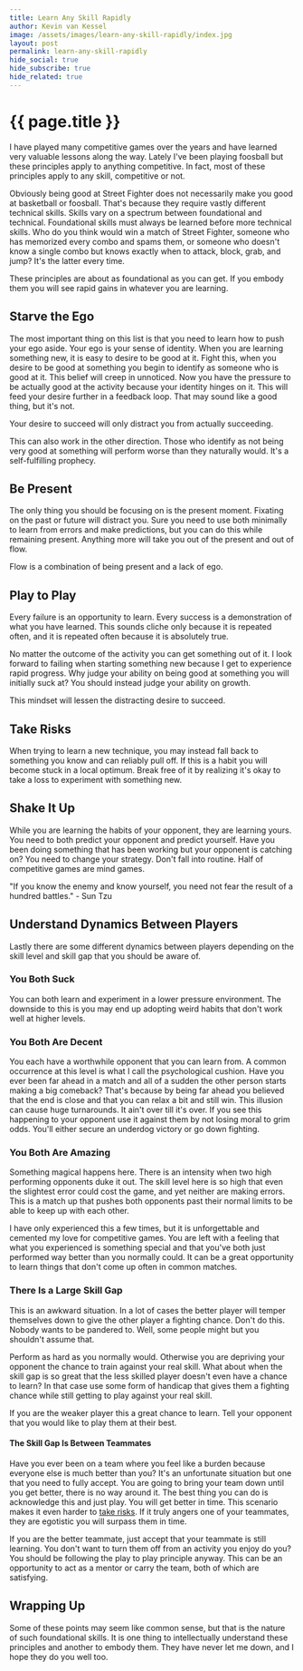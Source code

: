 ```yaml
---
title: Learn Any Skill Rapidly
author: Kevin van Kessel
image: /assets/images/learn-any-skill-rapidly/index.jpg
layout: post
permalink: learn-any-skill-rapidly
hide_social: true
hide_subscribe: true
hide_related: true
---
```


# {{ page.title }}

I have played many competitive games over the years and have learned very valuable lessons along the way. Lately I've been playing foosball but these principles apply to anything competitive. In fact, most of these principles apply to any skill, competitive or not.

Obviously being good at Street Fighter does not necessarily make you good at basketball or foosball. That's because they require vastly different technical skills. Skills vary on a spectrum between foundational and technical. Foundational skills must always be learned before more technical skills. Who do you think would win a match of Street Fighter, someone who has memorized every combo and spams them, or someone who doesn't know a single combo but knows exactly when to attack, block, grab, and jump? It's the latter every time.

These principles are about as foundational as you can get. If you embody them you will see rapid gains in whatever you are learning.

## Starve the Ego

The most important thing on this list is that you need to learn how to push your ego aside. Your ego is your sense of identity. When you are learning something new, it is easy to desire to be good at it. Fight this, when you desire to be good at something you begin to identify as someone who is good at it. This belief will creep in unnoticed. Now you have the pressure to be actually good at the activity because your identity hinges on it. This will feed your desire further in a feedback loop. That may sound like a good thing, but it's not.

Your desire to succeed will only distract you from actually succeeding.

This can also work in the other direction. Those who identify as not being very good at something will perform worse than they naturally would. It's a self-fulfilling prophecy.

## Be Present

The only thing you should be focusing on is the present moment. Fixating on the past or future will distract you. Sure you need to use both minimally to learn from errors and make predictions, but you can do this while remaining present. Anything more will take you out of the present and out of flow.

Flow is a combination of being present and a lack of ego.

## Play to Play

Every failure is an opportunity to learn. Every success is a demonstration of what you have learned. This sounds cliche only because it is repeated often, and it is repeated often because it is absolutely true.

No matter the outcome of the activity you can get something out of it. I look forward to failing when starting something new because I get to experience rapid progress. Why judge your ability on being good at something you will initially suck at? You should instead judge your ability on growth.

This mindset will lessen the distracting desire to succeed.

## Take Risks

When trying to learn a new technique, you may instead fall back to something you know and can reliably pull off. If this is a habit you will become stuck in a local optimum. Break free of it by realizing it's okay to take a loss to experiment with something new.

## Shake It Up

While you are learning the habits of your opponent, they are learning yours. You need to both predict your opponent and predict yourself. Have you been doing something that has been working but your opponent is catching on? You need to change your strategy. Don't fall into routine. Half of competitive games are mind games.

"If you know the enemy and know yourself, you need not fear the result of a hundred battles." - Sun Tzu

## Understand Dynamics Between Players

Lastly there are some different dynamics between players depending on the skill level and skill gap that you should be aware of.

### You Both Suck

You can both learn and experiment in a lower pressure environment. The downside to this is you may end up adopting weird habits that don't work well at higher levels.

### You Both Are Decent

You each have a worthwhile opponent that you can learn from. A common occurrence at this level is what I call the psychological cushion. Have you ever been far ahead in a match and all of a sudden the other person starts making a big comeback? That's because by being far ahead you believed that the end is close and that you can relax a bit and still win. This illusion can cause huge turnarounds. It ain't over till it's over. If you see this happening to your opponent use it against them by not losing moral to grim odds. You'll either secure an underdog victory or go down fighting.

### You Both Are Amazing

Something magical happens here. There is an intensity when two high performing opponents duke it out. The skill level here is so high that even the slightest error could cost the game, and yet neither are making errors. This is a match up that pushes both opponents past their normal limits to be able to keep up with each other.

I have only experienced this a few times, but it is unforgettable and cemented my love for competitive games. You are left with a feeling that what you experienced is something special and that you've both just performed way better than you normally could. It can be a great opportunity to learn things that don't come up often in common matches.

### There Is a Large Skill Gap

This is an awkward situation. In a lot of cases the better player will temper themselves down to give the other player a fighting chance. Don't do this. Nobody wants to be pandered to. Well, some people might but you shouldn't assume that.

Perform as hard as you normally would. Otherwise you are depriving your opponent the chance to train against your real skill. What about when the skill gap is so great that the less skilled player doesn't even have a chance to learn? In that case use some form of handicap that gives them a fighting chance while still getting to play against your real skill.

If you are the weaker player this a great chance to learn. Tell your opponent that you would like to play them at their best.

#### The Skill Gap Is Between Teammates

Have you ever been on a team where you feel like a burden because everyone else is much better than you? It's an unfortunate situation but one that you need to fully accept. You are going to bring your team down until you get better, there is no way around it. The best thing you can do is acknowledge this and just play. You will get better in time. This scenario makes it even harder to [take risks](#take-risks). If it truly angers one of your teammates, they are egotistic you will surpass them in time.

If you are the better teammate, just accept that your teammate is still learning. You don't want to turn them off from an activity you enjoy do you? You should be following the play to play principle anyway. This can be an opportunity to act as a mentor or carry the team, both of which are satisfying.

## Wrapping Up

Some of these points may seem like common sense, but that is the nature of such foundational skills. It is one thing to intellectually understand these principles and another to embody them. They have never let me down, and I hope they do you well too.
